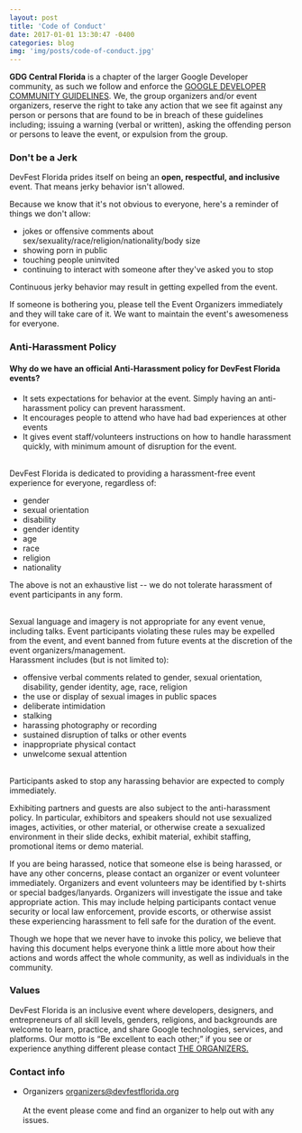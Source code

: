 ```yaml
---
layout: post
title: 'Code of Conduct'
date: 2017-01-01 13:30:47 -0400
categories: blog
img: 'img/posts/code-of-conduct.jpg'
---
```


**GDG Central Florida** is a chapter of the larger Google Developer community, as such we follow and
enforce the <a href="https://developers.google.com/groups/guidelines/">GOOGLE DEVELOPER COMMUNITY GUIDELINES</a>. We, the group organizers
and/or event organizers, reserve the right to take any action that we see fit against any person or persons that are found to be in breach
of these guidelines including; issuing a warning (verbal or written), asking the offending person or persons to leave the event, or
expulsion from the group.

### Don't be a Jerk

DevFest Florida prides itself on being an **open, respectful, and inclusive** event. That means jerky behavior isn't allowed.

Because we know that it's not obvious to everyone, here's a reminder of things we don't allow:

- jokes or offensive comments about sex/sexuality/race/religion/nationality/body size
- showing porn in public
- touching people uninvited
- continuing to interact with someone after they've asked you to stop

Continuous jerky behavior may result in getting expelled from the event.

If someone is bothering you, please tell the Event Organizers immediately and they will take care of it.
We want to maintain the event's awesomeness for everyone.

### Anti-Harassment Policy

#### Why do we have an official Anti-Harassment policy for DevFest Florida events?

<ul>
    <li>
        It sets expectations for behavior at the event. Simply having an anti-harassment policy can prevent
        harassment.
    </li>
    <li>It encourages people to attend who have had bad experiences at other events</li>
    <li>
        It gives event staff/volunteers instructions on how to handle harassment quickly, with minimum
        amount of disruption for the event.
    </li>
</ul>

<br>
DevFest Florida is dedicated to providing a harassment-free event experience for everyone, regardless of:
<ul>
    <li>gender</li>
    <li>sexual orientation</li>
    <li>disability</li>
    <li>gender identity</li>
    <li>age</li>
    <li>race</li>
    <li>religion</li>
    <li>nationality</li>
</ul>

The above is not an exhaustive list -- we do not tolerate harassment of event participants in any form.

<br>
Sexual language and imagery is not appropriate for any event venue, including talks. Event participants
violating these rules may be expelled from the event, and event banned from future events at the discretion
of the event organizers/management.

<br>
Harassment includes (but is not limited to):
<ul>
    <li>offensive verbal comments related to gender, sexual orientation, disability, gender identity, age,
        race, religion
    </li>
    <li>the use or display of sexual images in public spaces</li>
    <li>deliberate intimidation</li>
    <li>stalking</li>
    <li>harassing photography or recording</li>
    <li>sustained disruption of talks or other events</li>
    <li>inappropriate physical contact</li>
    <li>unwelcome sexual attention</li>
</ul>

<br>
Participants asked to stop any harassing behavior are expected to comply immediately.

Exhibiting partners and guests are also subject to the anti-harassment policy. In particular, exhibitors and
speakers should not use sexualized images, activities, or other material, or otherwise create a sexualized
environment in their slide decks, exhibit material, exhibit staffing, promotional items or demo material.

If you are being harassed, notice that someone else is being harassed, or have any other concerns, please
contact an organizer or event volunteer immediately. Organizers and event volunteers may be identified by
t-shirts or special badges/lanyards. Organizers will investigate the issue and take appropriate action. This
may include helping participants contact venue security or local law enforcement, provide escorts, or
otherwise assist these experiencing harassment to fell safe for the duration of the event.

Though we hope that we never have to invoke this policy, we believe that having this document helps everyone
think a little more about how their actions and words affect the whole community, as well as individuals in
the community.

### Values

DevFest Florida is an inclusive event where developers, designers, and entrepreneurs of all skill
levels, genders, religions, and backgrounds are welcome to learn, practice, and share Google
technologies, services, and platforms. Our motto is “Be excellent to each other;” if you see or
experience anything different please contact
<a href="/organizers/" style="text-transform: uppercase">the organizers.</a>

### Contact info

- Organizers [organizers@devfestflorida.org](mailto:organizers@devfestflorida.org)
  <br><br>
  At the event please come and find an organizer to help out with any issues.
